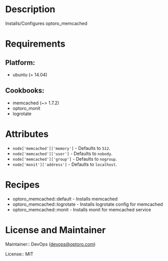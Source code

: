# Description

Installs/Configures optoro_memcached

# Requirements

## Platform:

* ubuntu (= 14.04)

## Cookbooks:

* memcached (~> 1.7.2)
* optoro_monit
* logrotate

# Attributes

* `node['memcached']['memory']` -  Defaults to `512`.
* `node['memcached']['user']` -  Defaults to `nobody`.
* `node['memcached']['group']` -  Defaults to `nogroup`.
* `node['monit']['address']` -  Defaults to `localhost`.

# Recipes

* optoro_memcached::default - Installs memcached
* optoro_memcached::logrotate - Installs logrotate config for memcached
* optoro_memcached::monit - Installs monit for memcached service

# License and Maintainer

Maintainer:: DevOps (<devops@optoro.com>)

License:: MIT
